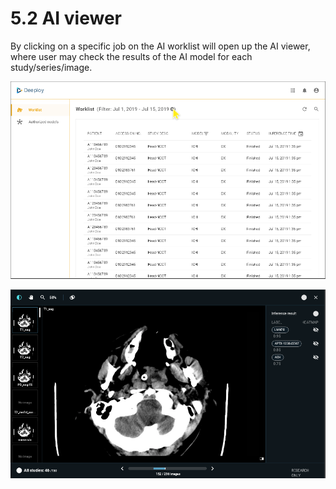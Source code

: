 # 5.2 AI viewer

By clicking on a specific job on the AI worklist will open up the AI viewer, where user may check the results of the AI model for each study/series/image.&#x20;

![](<../.gitbook/assets/image (218).png>)

![](<../.gitbook/assets/image (222).png>)



